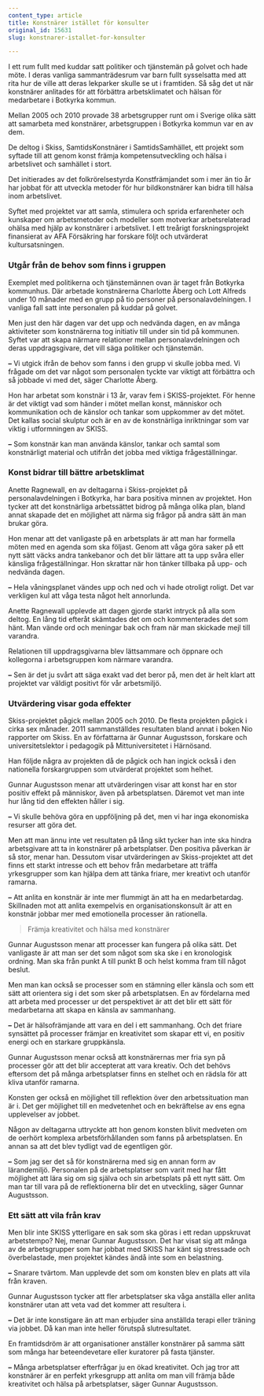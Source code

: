 ```yaml
---
content_type: article
title: Konstnärer istället för konsulter
original_id: 15631
slug: konstnarer-istallet-for-konsulter

---
```


I ett rum fullt med kuddar satt politiker och tjänstemän på golvet och hade möte. I deras vanliga sammanträdesrum var barn fullt sysselsatta med att rita hur de ville att deras lekparker skulle se ut i framtiden. Så såg det ut när konstnärer anlitades för att förbättra arbetsklimatet och hälsan för medarbetare i Botkyrka kommun.

Mellan 2005 och 2010 provade 38 arbetsgrupper runt om i Sverige olika sätt att samarbeta med konstnärer, arbetsgruppen i Botkyrka kommun var en av dem.

De deltog i Skiss, SamtidsKonstnärer i SamtidsSamhället, ett projekt som syftade till att genom konst främja kompetensutveckling och hälsa i arbetslivet och samhället i stort.

Det initierades av det folkrörelsestyrda Konstfrämjandet som i mer än tio år har jobbat för att utveckla metoder för hur bildkonstnärer kan bidra till hälsa inom arbetslivet.

Syftet med projektet var att samla, stimulera och sprida erfarenheter och kunskaper om arbetsmetoder och modeller som motverkar arbetsrelaterad ohälsa med hjälp av konstnärer i arbetslivet. I ett treårigt forskningsprojekt finansierat av AFA Försäkring har forskare följt och utvärderat kultursatsningen.

### Utgår från de behov som finns i gruppen

Exemplet med politikerna och tjänstemännen ovan är taget från Botkyrka kommunhus. Där arbetade konstnärerna Charlotte Åberg och Lott Alfreds under 10 månader med en grupp på tio personer på personalavdelningen. I vanliga fall satt inte personalen på kuddar på golvet.

Men just den här dagen var det upp och nedvända dagen, en av många aktiviteter som konstnärerna tog initiativ till under sin tid på kommunen. Syftet var att skapa närmare relationer mellan personalavdelningen och deras uppdragsgivare, det vill säga politiker och tjänstemän.

**–** Vi utgick ifrån de behov som fanns i den grupp vi skulle jobba med. Vi frågade om det var något som personalen tyckte var viktigt att förbättra och så jobbade vi med det, säger Charlotte Åberg.

Hon har arbetat som konstnär i 13 år, varav fem i SKISS-projektet. För henne är det viktigt vad som händer i mötet mellan konst, människor och kommunikation och de känslor och tankar som uppkommer av det mötet. Det kallas social skulptur och är en av de konstnärliga inriktningar som var viktig i utformningen av SKISS.

**–** Som konstnär kan man använda känslor, tankar och samtal som konstnärligt material och utifrån det jobba med viktiga frågeställningar.

### Konst bidrar till bättre arbetsklimat

Anette Ragnewall, en av deltagarna i Skiss-projektet på personalavdelningen i Botkyrka, har bara positiva minnen av projektet. Hon tycker att det konstnärliga arbetssättet bidrog på många olika plan, bland annat skapade det en möjlighet att närma sig frågor på andra sätt än man brukar göra.

Hon menar att det vanligaste på en arbetsplats är att man har formella möten med en agenda som ska följast. Genom att våga göra saker på ett nytt sätt väcks andra tankebanor och det blir lättare att ta upp svåra eller känsliga frågeställningar. Hon skrattar när hon tänker tillbaka på upp- och nedvända dagen.

**–** Hela våningsplanet vändes upp och ned och vi hade otroligt roligt. Det var verkligen kul att våga testa något helt annorlunda.

Anette Ragnewall upplevde att dagen gjorde starkt intryck på alla som deltog. En lång tid efteråt skämtades det om och kommenterades det som hänt. Man vände ord och meningar bak och fram när man skickade mejl till varandra.

Relationen till uppdragsgivarna blev lättsammare och öppnare och kollegorna i arbetsgruppen kom närmare varandra.

**–** Sen är det ju svårt att säga exakt vad det beror på, men det är helt klart att projektet var väldigt positivt för vår arbetsmiljö.

### Utvärdering visar goda effekter

Skiss-projektet pågick mellan 2005 och 2010. De flesta projekten pågick i cirka sex månader. 2011 sammanställdes resultaten bland annat i boken Nio rapporter om Skiss. En av författarna är Gunnar Augustsson, forskare och universitetslektor i pedagogik på Mittuniversitetet i Härnösand.

Han följde några av projekten då de pågick och han ingick också i den nationella forskargruppen som utvärderat projektet som helhet.

Gunnar Augustsson menar att utvärderingen visar att konst har en stor positiv effekt på människor, även på arbetsplatsen. Däremot vet man inte hur lång tid den effekten håller i sig.

**–** Vi skulle behöva göra en uppföljning på det, men vi har inga ekonomiska resurser att göra det.

Men att man ännu inte vet resultaten på lång sikt tycker han inte ska hindra arbetsgivare att ta in konstnärer på arbetsplatser. Den positiva påverkan är så stor, menar han. Dessutom visar utvärderingen av Skiss-projektet att det finns ett starkt intresse och ett behov från medarbetare att träffa yrkesgrupper som kan hjälpa dem att tänka friare, mer kreativt och utanför ramarna.

**–** Att anlita en konstnär är inte mer flummigt än att ha en medarbetardag. Skillnaden mot att anlita exempelvis en organisationskonsult är att en konstnär jobbar mer med emotionella processer än rationella.

> Främja kreativitet och hälsa med konstnärer

Gunnar Augustsson menar att processer kan fungera på olika sätt. Det vanligaste är att man ser det som något som ska ske i en kronologisk ordning. Man ska från punkt A till punkt B och helst komma fram till något beslut.

Men man kan också se processer som en stämning eller känsla och som ett sätt att orientera sig i det som sker på arbetsplatsen. En av fördelarna med att arbeta med processer ur det perspektivet är att det blir ett sätt för medarbetarna att skapa en känsla av sammanhang.

**–** Det är hälsofrämjande att vara en del i ett sammanhang. Och det friare synsättet på processer främjar en kreativitet som skapar ett vi, en positiv energi och en starkare gruppkänsla.

Gunnar Augustsson menar också att konstnärernas mer fria syn på processer gör att det blir accepterat att vara kreativ. Och det behövs eftersom det på många arbetsplatser finns en stelhet och en rädsla för att kliva utanför ramarna.

Konsten ger också en möjlighet till reflektion över den arbetssituation man är i. Det ger möjlighet till en medvetenhet och en bekräftelse av ens egna upplevelser av jobbet.

Någon av deltagarna uttryckte att hon genom konsten blivit medveten om de oerhört komplexa arbetsförhållanden som fanns på arbetsplatsen. En annan sa att det blev tydligt vad de egentligen gör.

**–** Som jag ser det så för konstnärerna med sig en annan form av lärandemiljö. Personalen på de arbetsplatser som varit med har fått möjlighet att lära sig om sig själva och sin arbetsplats på ett nytt sätt. Om man tar till vara på de reflektionerna blir det en utveckling, säger Gunnar Augustsson.

### Ett sätt att vila från krav

Men blir inte SKISS ytterligare en sak som ska göras i ett redan uppskruvat arbetstempo? Nej, menar Gunnar Augustsson. Det har visat sig att många av de arbetsgrupper som har jobbat med SKISS har känt sig stressade och överbelastade, men projektet kändes ändå inte som en belastning.

**–** Snarare tvärtom. Man upplevde det som om konsten blev en plats att vila från kraven.

Gunnar Augustsson tycker att fler arbetsplatser ska våga anställa eller anlita konstnärer utan att veta vad det kommer att resultera i.

**–** Det är inte konstigare än att man erbjuder sina anställda terapi eller träning via jobbet. Då kan man inte heller förutspå slutresultatet.

En framtidsdröm är att organisationer anställer konstnärer på samma sätt som många har beteendevetare eller kuratorer på fasta tjänster.

**–** Många arbetsplatser efterfrågar ju en ökad kreativitet. Och jag tror att konstnärer är en perfekt yrkesgrupp att anlita om man vill främja både kreativitet och hälsa på arbetsplatser, säger Gunnar Augustsson.

